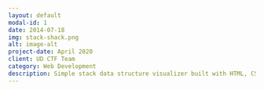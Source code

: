 ```yaml
---
layout: default
modal-id: 1
date: 2014-07-18
img: stack-shack.png
alt: image-alt
project-date: April 2020
client: UD CTF Team
category: Web Development
description: Simple stack data structure visualizer built with HTML, CSS, and JQuery. It is used frequently by members of the University of Delaware Capture the Flag team who are just starting out with binary exploitation to help them better understand how function stacks are composed and how to exploit them. See it in action [here](https://katina.dev/simple-stack-visualizer/)
---
```

